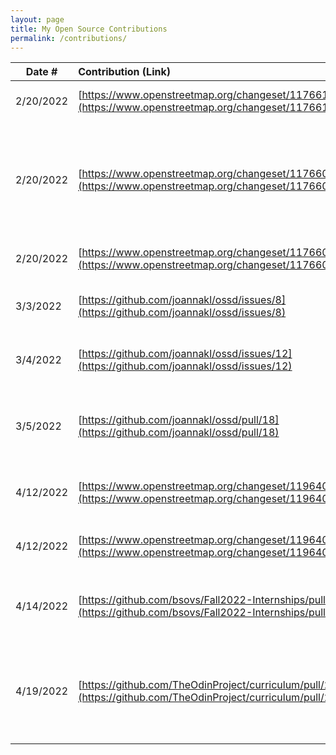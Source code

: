 ```yaml
---
layout: page
title: My Open Source Contributions
permalink: /contributions/
---
```


<!--
Type of the contribution should be "Wikipedia edit", "OpenStreet Map feature", "Documentation", "Course website", "Blog",
"Browser Add-on", etc.

The description should include a brief summary of what you did.

The link should bring us to a public page that shows your contribution. 

Replace the first row with your own contribution. 

-->





| Date #       | Contribution (Link)  | Type  | Description |
|--------------|:---------------------|:------|:------------|
| 2/20/2022    | [https://www.openstreetmap.org/changeset/117661072](https://www.openstreetmap.org/changeset/117661072)| OpenStreet Map feature |I added names to two stores |
| 2/20/2022    | [https://www.openstreetmap.org/changeset/117660806](https://www.openstreetmap.org/changeset/117660806)| OpenStreet Map feature |I added the address, phone number, email, website, building type, and animal shelter type to SAVE - A Friend to Homeless Animals |
| 2/20/2022    | [https://www.openstreetmap.org/changeset/117660540](https://www.openstreetmap.org/changeset/117660540)| OpenStreet Map feature |I added the name to a farm  |
| 3/3/2022    | [https://github.com/joannakl/ossd/issues/8](https://github.com/joannakl/ossd/issues/8)| Course website |I created an issue reporting a broken link in week 6 |
| 3/4/2022    | [https://github.com/joannakl/ossd/issues/12](https://github.com/joannakl/ossd/issues/12)| Course website |I created an issue reporting a few typos in contributions.html |
| 3/5/2022     | [https://github.com/joannakl/ossd/pull/18](https://github.com/joannakl/ossd/pull/18) | Course website | Made a pull request to correct "FeeDOS" to "FreeDOS" in week 2 assignments|
| 4/12/2022    | [https://www.openstreetmap.org/changeset/119640100](https://www.openstreetmap.org/changeset/119640100)| OpenStreet Map feature |I updated hours, and added website and phone |
| 4/12/2022    | [https://www.openstreetmap.org/changeset/119640194](https://www.openstreetmap.org/changeset/119640194)| OpenStreet Map feature |I updated hours, and added the address and website for a cafe |
| 4/14/2022    | [https://github.com/bsovs/Fall2022-Internships/pull/32](https://github.com/bsovs/Fall2022-Internships/pull/32)| Fall Internship List | I made a pull request to add an internship opening which was merged |
| 4/19/2022    | [https://github.com/TheOdinProject/curriculum/pull/24055](https://github.com/TheOdinProject/curriculum/pull/24055)| The Odin Project | I claimed an issue to work on updating the README.md layout and fixing paths, and opened a pull request |